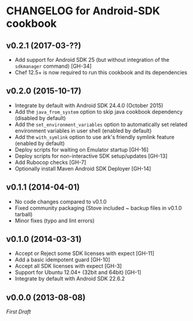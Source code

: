 CHANGELOG for Android-SDK cookbook
==================================

v0.2.1 (2017-03-??)
-------------------

- Add support for Android SDK 25 (but without integration of the `sdkmanager` command) [GH-34]
- Chef 12.5+ is now required to run this cookbook and its dependencies


v0.2.0 (2015-10-17)
-------------------

- Integrate by default with Android SDK 24.4.0 (October 2015)
- Add the `java_from_system` option to skip java cookbook dependency (disabled by default)
- Add the `set_environment_variables` option to automatically set related environment variables
  in user shell (enabled by default)
- Add the `with_symlink` option to use ark's friendly symlink feature (enabled by default)
- Deploy scripts for waiting on Emulator startup [GH-16]
- Deploy scripts for non-interactive SDK setup/updates [GH-13]
- Add Rubocop checks [GH-7]
- Optionally install Maven Android SDK Deployer [GH-14]

v0.1.1 (2014-04-01)
-------------------

- No code changes compared to v0.1.0
- Fixed community packaging (Stove included ~ backup files in v0.1.0 tarball)
- Minor fixes (typo and lint errors)

v0.1.0 (2014-03-31)
-------------------

- Accept or Reject some SDK licenses with expect [GH-11]
- Add a basic idempotent guard [GH-10]
- Accept all SDK licenses with expect [GH-3]
- Support for Ubuntu 12.04+ (32bit and 64bit) [GH-1]
- Integrate by default with Android SDK 22.6.2

v0.0.0 (2013-08-08)
-------------------

*First Draft*

